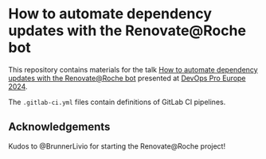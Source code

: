 # How to automate dependency updates with the Renovate@Roche bot

This repository contains materials for the talk
[How to automate dependency updates with the Renovate@Roche bot](https://events.pinetool.ai/3152/#sessions/104769?referrer%5Bpathname%5D=%2Fsessions&referrer%5Bsearch%5D=&referrer%5Btitle%5D=Sessions)
presented at [DevOps Pro Europe 2024](https://devopspro.lt/).

The `.gitlab-ci.yml` files contain definitions of GitLab CI pipelines.

## Acknowledgements

Kudos to @BrunnerLivio for starting the Renovate@Roche project!
